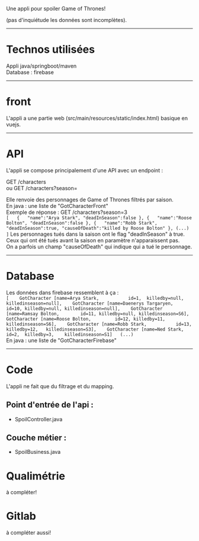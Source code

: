 Une appli pour spoiler Game of Thrones!

(pas d'inquiétude les données sont incomplètes).

------------------------------------
# Technos utilisées

Appli java/springboot/maven  
Database : firebase  


------------------------------------
# front

L'appli a une partie web (src/main/resources/static/index.html) basique en vuejs.


------------------------------------
# API


L'appli se compose principalement d'une API avec un endpoint :  

GET /characters  
ou
GET /characters?season=<seasonNumber>  

Elle renvoie des personnages de Game of Thrones filtrés par saison.  
En java : une liste de "GotCharacterFront"  
Exemple de réponse : GET /characters?season=3  
``
[  
   {  
      "name":"Arya Stark",
      "deadInSeason":false
   },
   {  
      "name":"Roose Bolton",
      "deadInSeason":false
   },
   {  
      "name":"Robb Stark",
      "deadInSeason":true,
      "causeOfDeath":"killed by Roose Bolton"
   },
   (...)
   ]
  ``
Les personnages tués dans la saison ont le flag "deadInSeason" à true.  
Ceux qui ont été tués avant la saison en paramètre n'apparaissent pas.  
On a parfois un champ "causeOfDeath" qui indique qui a tué le personnage.  
   

------------------------------------
# Database
   
Les données dans firebase ressemblent à ça :  
``
[	
	GotCharacter [name=Arya Stark,           id=1,  killedby=null, killedinseason=null],   
	GotCharacter [name=Daenerys Targaryen,   id=10, killedby=null, killedinseason=null],   
	GotCharacter [name=Ramsay Bolton,        id=11, killedby=null, killedinseason=S6],   
	GotCharacter [name=Roose Bolton,         id=12, killedby=11,   killedinseason=S6],   
	GotCharacter [name=Robb Stark,           id=13, killedby=12,   killedinseason=S3],   
	GotCharacter [name=Ned Stark,            id=2,  killedby=3,    killedinseason=S1]  
(...)
``  
En java : une liste de "GotCharacterFirebase"

   
------------------------------------
# Code

L'appli ne fait que du filtrage et du mapping.

## Point d'entrée de l'api :   
* SpoilController.java  

## Couche métier :   
* SpoilBusiness.java  


# Qualimétrie
à compléter!

# Gitlab
à compléter aussi!

   
   
   
